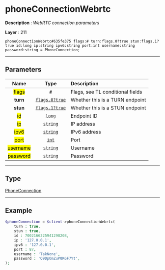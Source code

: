 # phoneConnectionWebrtc

**Description** : *WebRTC connection parameters*

**Layer** : 211

```tl
phoneConnectionWebrtc#635fe375 flags:# turn:flags.0?true stun:flags.1?true id:long ip:string ipv6:string port:int username:string password:string = PhoneConnection;
```

---

## Parameters

| Name | Type | Description |
| :---: | :---: | :--- |
| <mark>flags</mark> | [`#`](type/#) | Flags, see TL conditional fields |
| **turn** | [`flags.0?true`](type/true) | Whether this is a TURN endpoint |
| **stun** | [`flags.1?true`](type/true) | Whether this is a STUN endpoint |
| <mark>id</mark> | [`long`](type/long) | Endpoint ID |
| <mark>ip</mark> | [`string`](type/string) | IP address |
| <mark>ipv6</mark> | [`string`](type/string) | IPv6 address |
| <mark>port</mark> | [`int`](type/int) | Port |
| <mark>username</mark> | [`string`](type/string) | Username |
| <mark>password</mark> | [`string`](type/string) | Password |

---

## Type

[PhoneConnection](type/PhoneConnection)

---

## Example

```php
$phoneConnection = $client->phoneConnectionWebrtc(
	turn : true,
	stun : true,
	id : 7002166325941298208,
	ip : '127.0.0.1',
	ipv6 : '127.0.0.1',
	port : 87,
	username : 'TakNone',
	password : 'Q9DpOmZuP0KGF7Yt',
);
```